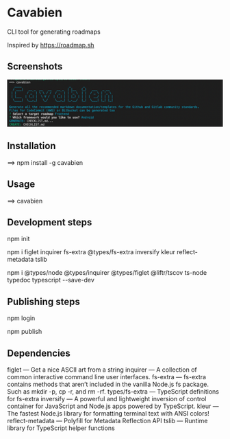 # Cavabien 
CLI tool for generating roadmaps

Inspired by 
https://roadmap.sh

## Screenshots
![](https://raw.githubusercontent.com/arunabhdas/cavabien/main/screenshots/screenshot_1.png)

## Installation

==> npm install -g cavabien

## Usage

==> cavabien

## Development steps

npm init

npm i figlet inquirer fs-extra @types/fs-extra inversify kleur reflect-metadata tslib

npm i @types/node @types/inquirer @types/figlet @liftr/tscov ts-node typedoc typescript --save-dev

## Publishing steps

npm login

npm publish

## Dependencies
figlet — Get a nice ASCII art from a string
inquirer — A collection of common interactive command line user interfaces.
fs-extra — fs-extra contains methods that aren’t included in the vanilla Node.js fs package. Such as mkdir -p, cp -r, and rm -rf.
types/fs-extra — TypeScript definitions for fs-extra
inversify — A powerful and lightweight inversion of control container for JavaScript and Node.js apps powered by TypeScript.
kleur — The fastest Node.js library for formatting terminal text with ANSI colors!
reflect-metadata — Polyfill for Metadata Reflection API
tslib — Runtime library for TypeScript helper functions

